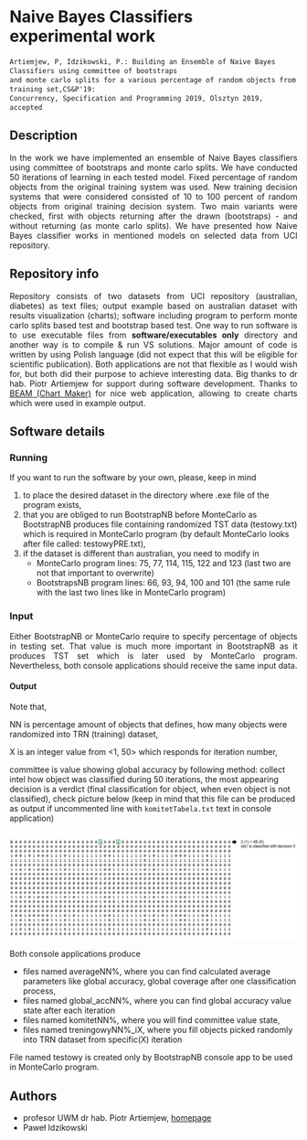 # Naive Bayes Classifiers experimental work

```
Artiemjew, P, Idzikowski, P.: Building an Ensemble of Naive Bayes Classifiers using committee of bootstraps
and monte carlo splits for a various percentage of random objects from training set,CS&P'19: 
Concurrency, Specification and Programming 2019, Olsztyn 2019, accepted
```

## Description
<p align="justify">
In the work we have implemented an ensemble of Naive Bayes classifiers using committee of bootstraps and monte carlo splits. We have conducted 50 iterations of learning in each tested model. Fixed percentage of random objects from the original training system was used. New training decision systems that were considered consisted of 10 to 100 percent of random objects from original training decision system. Two main variants were checked, first with objects returning after the drawn (bootstraps) - and without returning (as monte carlo splits). We have presented how Naive Bayes classifier works in mentioned models on selected data from UCI repository.
</p>

## Repository info
<p align="justify">
Repository consists of two datasets from UCI repository (australian, diabetes) as text files; output example based on australian dataset with results visualization (charts); software including program to perform monte carlo splits based test and bootstrap based test. One way to run software is to use executable files from <b>software/executables only</b> directory and another way is to compile & run VS solutions. Major amount of code is written by using Polish language (did not expect that this will be eligible for scientific publication). Both applications are not that flexible as I would wish for, but both did their purpose to achieve interesting data. Big thanks to dr hab. Piotr Artiemjew for support during software development. Thanks to <a href="https://beam.venngage.com/">BEAM (Chart Maker)</a> for nice web application, allowing to create charts which were used in example output.  
</p>

## Software details

### Running
If you want to run the software by your own, please, keep in mind
1) to place the desired dataset in the directory where .exe file of the program exists,
2) that you are obliged to run BootstrapNB before MonteCarlo as BootstrapNB produces file containing randomized TST data (testowy.txt) which is required in MonteCarlo program (by default MonteCarlo looks after file called: testowyPRE.txt), 
3) if the dataset is different than australian, you need to modify in
   - MonteCarlo program lines: 75, 77, 114, 115, 122 and 123 (last two are not that important to overwrite)
   - BootstrapsNB program lines: 66, 93, 94, 100 and 101 (the same rule with the last two lines like in MonteCarlo program)

### Input
<p align="justify">
Either BootstrapNB or MonteCarlo require to specify percentage of objects in testing set. That value is much more important in BootstrapNB as it produces TST set which is later used by MonteCarlo program. Nevertheless, both console applications should receive the same input data. 
</p>

#### Output

Note that,

NN is percentage amount of objects that defines, how many objects were randomized into TRN (training) dataset,

X is an integer value from <1, 50> which responds for iteration number,

committee is value showing global accuracy by following method: collect intel how object was classified during 50 iterations, the most appearing decision is a verdict (final classification for object, when even object is not classified), check picture below (keep in mind that this file can be produced as output if uncommented line with ```komitetTabela.txt``` text in console application) 

<p align="center">
<img src="https://github.com/trolit/naive-bayes-classifiers-work/blob/master/img/committee.PNG" alt="Committee image example" width="780px"></img>
</p>

Both console applications produce 
- files named averageNN%, where you can find calculated average parameters like global accuracy, global coverage after one classification process,
- files named global_accNN%, where you can find global accuracy value state after each iteration 
- files named komitetNN%, where you will find committee value state,
- files named treningowyNN%_iX, where you fill objects picked randomly into TRN dataset from specific(X) iteration

File named testowy is created only by BootstrapNB console app to be used in MonteCarlo program.

## Authors
- profesor UWM dr hab. Piotr Artiemjew, <a href="http://wmii.uwm.edu.pl/~artem/teaching.html">homepage</a>
- Paweł Idzikowski
